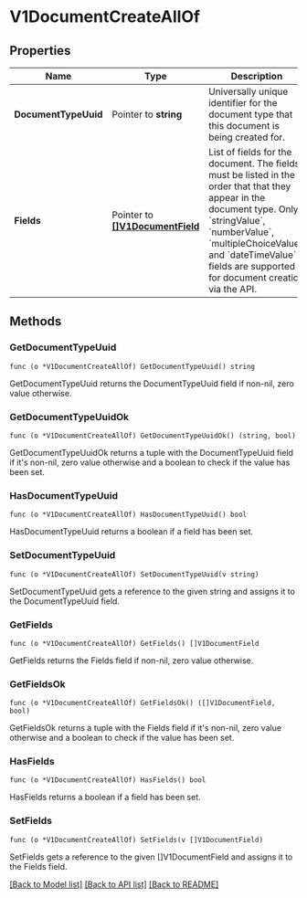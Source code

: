 # V1DocumentCreateAllOf

## Properties

Name | Type | Description | Notes
------------ | ------------- | ------------- | -------------
**DocumentTypeUuid** | Pointer to **string** | Universally unique identifier for the document type that this document is being created for. | 
**Fields** | Pointer to [**[]V1DocumentField**](V1DocumentField.md) | List of fields for the document. The fields must be listed in the order that that they appear in the document type. Only &#x60;stringValue&#x60;, &#x60;numberValue&#x60;, &#x60;multipleChoiceValue&#x60;, and &#x60;dateTimeValue&#x60; fields are supported for document creation via the API. | 

## Methods

### GetDocumentTypeUuid

`func (o *V1DocumentCreateAllOf) GetDocumentTypeUuid() string`

GetDocumentTypeUuid returns the DocumentTypeUuid field if non-nil, zero value otherwise.

### GetDocumentTypeUuidOk

`func (o *V1DocumentCreateAllOf) GetDocumentTypeUuidOk() (string, bool)`

GetDocumentTypeUuidOk returns a tuple with the DocumentTypeUuid field if it's non-nil, zero value otherwise
and a boolean to check if the value has been set.

### HasDocumentTypeUuid

`func (o *V1DocumentCreateAllOf) HasDocumentTypeUuid() bool`

HasDocumentTypeUuid returns a boolean if a field has been set.

### SetDocumentTypeUuid

`func (o *V1DocumentCreateAllOf) SetDocumentTypeUuid(v string)`

SetDocumentTypeUuid gets a reference to the given string and assigns it to the DocumentTypeUuid field.

### GetFields

`func (o *V1DocumentCreateAllOf) GetFields() []V1DocumentField`

GetFields returns the Fields field if non-nil, zero value otherwise.

### GetFieldsOk

`func (o *V1DocumentCreateAllOf) GetFieldsOk() ([]V1DocumentField, bool)`

GetFieldsOk returns a tuple with the Fields field if it's non-nil, zero value otherwise
and a boolean to check if the value has been set.

### HasFields

`func (o *V1DocumentCreateAllOf) HasFields() bool`

HasFields returns a boolean if a field has been set.

### SetFields

`func (o *V1DocumentCreateAllOf) SetFields(v []V1DocumentField)`

SetFields gets a reference to the given []V1DocumentField and assigns it to the Fields field.


[[Back to Model list]](../README.md#documentation-for-models) [[Back to API list]](../README.md#documentation-for-api-endpoints) [[Back to README]](../README.md)


